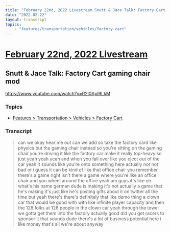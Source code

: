 ```yaml
---
title: "February 22nd, 2022 Livestream Snutt & Jace Talk: Factory Cart gaming chair mod"
date: "2022-02-22"
layout: transcript
topics:
    - "features/transportation/vehicles/factory-cart"
---
```

# [February 22nd, 2022 Livestream](../2022-02-22.md)
## Snutt & Jace Talk: Factory Cart gaming chair mod
https://www.youtube.com/watch?v=R2l0Apl9LkM

### Topics
* [Features > Transportation > Vehicles > Factory Cart](../topics/features/transportation/vehicles/factory-cart.md)

### Transcript

> can we okay hear me out can we add so take the factory card like physics but the gaming chair instead so you're sitting on the gaming chair you're driving it like the factory car make it really top-heavy so just yeah yeah yeah and when you fall over like you eject out of the car yeah it sounds like you're onto something here actually not not bad or i guess it can be kind of like that office chair you remember there's a game right isn't there a game where you're like an office chair and you wheel around the office yeah um guys it's like uh what's his name german dude is making it's not actually a game that he's making it's just like he's posting gifts about it on twitter all the time but yeah there's there's definitely that like demo thing a clown car that would be good with with like infinite player capacity and then the 128 folks at 128 people in the clown car yeah through the tower we gotta get them into the factory actually good did you get racers to sponsor it that sounds dude there's a lot of business potential here i like money that's all we're about anyway
